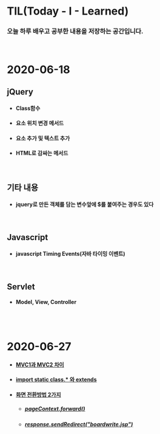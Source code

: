 # TIL(Today - I - Learned)

### 오늘 하루 배우고 공부한 내용을 저장하는 공간입니다.         

<br/>



# 2020-06-18

## jQuery

-   #### Class함수 

-   #### 요소 위치 변경 메서드

-   #### 요소 추가 및 텍스트 추가

-   #### HTML로 감싸는 메서드

<br/>

## 기타 내용

-   #### jquery로 만든 객체를 담는 변수앞에 $를 붙여주는 경우도 있다

<br/>

## Javascript

-   #### javascript  Timing Events(자바 타이밍 이벤트)

<br/>

## Servlet

-   #### Model, View, Controller

<br/><br/>

# 2020-06-27  

-   #### [MVC1과 MVC2 차이](https://github.com/shm1113/TIL/blob/master/20200626.md#mvc1%EA%B3%BC-mvc2-%EC%B0%A8%EC%9D%B4)

-   #### [import static class.* 와 extends](https://github.com/shm1113/TIL/blob/master/20200626.md#import-static---%EA%B3%BC-extends)

-   #### [화면 전환방법 2가지](https://github.com/shm1113/TIL/blob/master/20200626.md#%ED%99%94%EB%A9%B4-%EC%A0%84%ED%99%98%EB%B0%A9%EB%B2%95-2%EA%B0%80%EC%A7%80)

    -   ##### [pageContext.forward()](https://github.com/shm1113/TIL/blob/master/20200626.md#1pagecontextforward)

    -   ##### [response.sendRedirect("boardwrite.jsp")](https://github.com/shm1113/TIL/blob/master/20200626.md#2responsesendredirectboardwritejsp)

